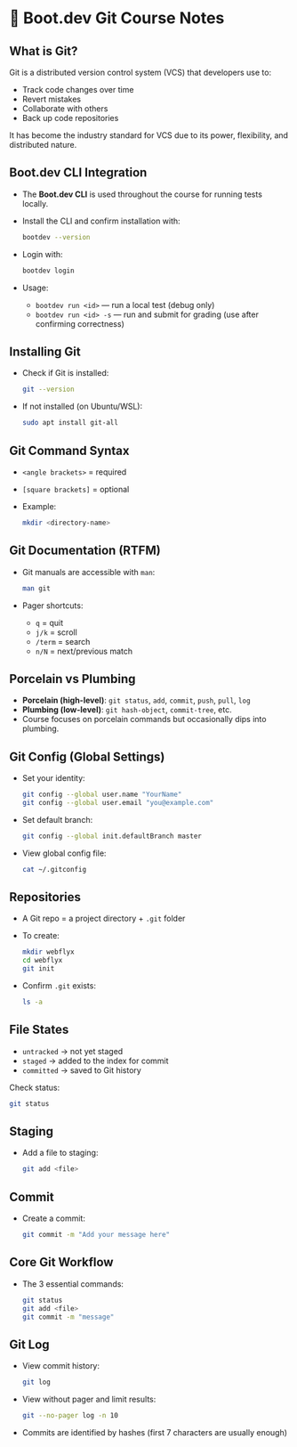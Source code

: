 # 📘 Boot.dev Git Course Notes

## What is Git?

Git is a distributed version control system (VCS) that developers use to:

* Track code changes over time
* Revert mistakes
* Collaborate with others
* Back up code repositories

It has become the industry standard for VCS due to its power, flexibility, and distributed nature.

## Boot.dev CLI Integration

* The **Boot.dev CLI** is used throughout the course for running tests locally.
* Install the CLI and confirm installation with:

  ```bash
  bootdev --version
  ```
* Login with:

  ```bash
  bootdev login
  ```
* Usage:

  * `bootdev run <id>` — run a local test (debug only)
  * `bootdev run <id> -s` — run and submit for grading (use after confirming correctness)

## Installing Git

* Check if Git is installed:

  ```bash
  git --version
  ```
* If not installed (on Ubuntu/WSL):

  ```bash
  sudo apt install git-all
  ```

## Git Command Syntax

* `<angle brackets>` = required
* `[square brackets]` = optional
* Example:

  ```bash
  mkdir <directory-name>
  ```

## Git Documentation (RTFM)

* Git manuals are accessible with `man`:

  ```bash
  man git
  ```
* Pager shortcuts:

  * `q` = quit
  * `j/k` = scroll
  * `/term` = search
  * `n/N` = next/previous match

## Porcelain vs Plumbing

* **Porcelain (high-level)**: `git status`, `add`, `commit`, `push`, `pull`, `log`
* **Plumbing (low-level)**: `git hash-object`, `commit-tree`, etc.
* Course focuses on porcelain commands but occasionally dips into plumbing.

## Git Config (Global Settings)

* Set your identity:

  ```bash
  git config --global user.name "YourName"
  git config --global user.email "you@example.com"
  ```
* Set default branch:

  ```bash
  git config --global init.defaultBranch master
  ```
* View global config file:

  ```bash
  cat ~/.gitconfig
  ```

## Repositories

* A Git repo = a project directory + `.git` folder
* To create:

  ```bash
  mkdir webflyx
  cd webflyx
  git init
  ```
* Confirm `.git` exists:

  ```bash
  ls -a
  ```

## File States

* `untracked` → not yet staged
* `staged` → added to the index for commit
* `committed` → saved to Git history

Check status:

```bash
git status
```

## Staging

* Add a file to staging:

  ```bash
  git add <file>
  ```

## Commit

* Create a commit:

  ```bash
  git commit -m "Add your message here"
  ```

## Core Git Workflow

* The 3 essential commands:

  ```bash
  git status
  git add <file>
  git commit -m "message"
  ```

## Git Log

* View commit history:

  ```bash
  git log
  ```
* View without pager and limit results:

  ```bash
  git --no-pager log -n 10
  ```
* Commits are identified by hashes (first 7 characters are usually enough)
